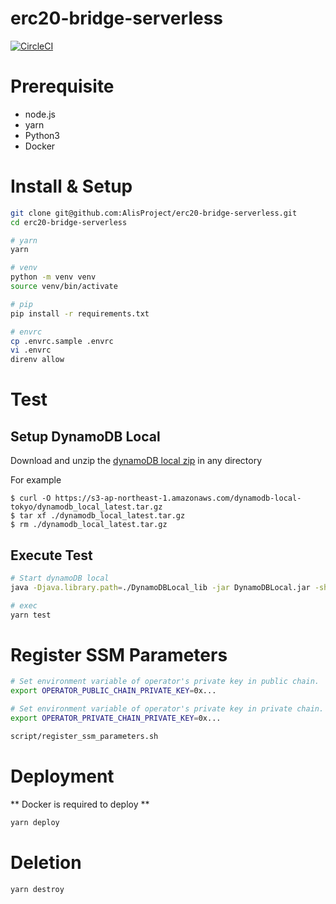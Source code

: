 # erc20-bridge-serverless
[![CircleCI](https://circleci.com/gh/AlisProject/erc20-bridge-serverless/tree/master.svg?style=svg)](https://circleci.com/gh/AlisProject/erc20-bridge-serverless/tree/master)

# Prerequisite
- node.js
- yarn
- Python3
- Docker

# Install & Setup

```bash
git clone git@github.com:AlisProject/erc20-bridge-serverless.git
cd erc20-bridge-serverless

# yarn
yarn

# venv
python -m venv venv
source venv/bin/activate

# pip
pip install -r requirements.txt

# envrc
cp .envrc.sample .envrc
vi .envrc
direnv allow
```

# Test
## Setup DynamoDB Local
Download and unzip the [dynamoDB local zip](https://docs.aws.amazon.com/ja_jp/amazondynamodb/latest/developerguide/DynamoDBLocal.html) in any directory

For example
```
$ curl -O https://s3-ap-northeast-1.amazonaws.com/dynamodb-local-tokyo/dynamodb_local_latest.tar.gz
$ tar xf ./dynamodb_local_latest.tar.gz
$ rm ./dynamodb_local_latest.tar.gz
```

## Execute Test

```bash
# Start dynamoDB local
java -Djava.library.path=./DynamoDBLocal_lib -jar DynamoDBLocal.jar -sharedDb

# exec
yarn test
```

# Register SSM Parameters

```bash
# Set environment variable of operator's private key in public chain.
export OPERATOR_PUBLIC_CHAIN_PRIVATE_KEY=0x...

# Set environment variable of operator's private key in private chain.
export OPERATOR_PRIVATE_CHAIN_PRIVATE_KEY=0x...

script/register_ssm_parameters.sh
```

# Deployment
** Docker is required to deploy **

```bash
yarn deploy
```

# Deletion

```bash
yarn destroy
```
